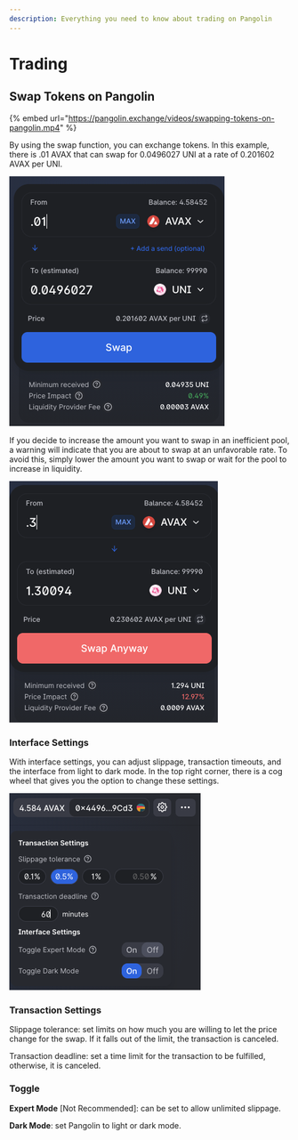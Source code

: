 ```yaml
---
description: Everything you need to know about trading on Pangolin
---
```


# Trading

## Swap Tokens on Pangolin

{% embed url="https://pangolin.exchange/videos/swapping-tokens-on-pangolin.mp4" %}

By using the swap function, you can exchange tokens. In this example, there is .01 AVAX that can swap for 0.0496027 UNI at a rate of 0.201602 AVAX per UNI.

![](../.gitbook/assets/swap1.png)

If you decide to increase the amount you want to swap in an inefficient pool, a warning will indicate that you are about to swap at an unfavorable rate. To avoid this, simply lower the amount you want to swap or wait for the pool to increase in liquidity.

![](../.gitbook/assets/swap2.png)

### Interface Settings

With interface settings, you can adjust slippage, transaction timeouts, and the interface from light to dark mode. In the top right corner, there is a cog wheel that gives you the option to change these settings.

![](../.gitbook/assets/swap3.png)

### Transaction Settings

Slippage tolerance: set limits on how much you are willing to let the price change for the swap. If it falls out of the limit, the transaction is canceled.

Transaction deadline: set a time limit for the transaction to be fulfilled, otherwise, it is canceled.

### Toggle

**Expert Mode** \[Not Recommended\]: can be set to allow unlimited slippage.

**Dark Mode**: set Pangolin to light or dark mode.

